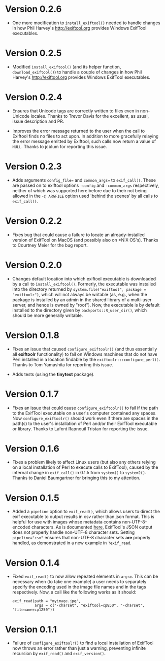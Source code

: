 # Version 0.2.6

* One more modification to `install_exiftool()` needed to handle changes in how
  Phil Harvey's http://exiftool.org provides Windows ExifTool executables.

# Version 0.2.5

* Modified `install_exiftool()` (and its helper function, `download_exiftool()`)
  to handle a couple of changes in how Phil Harvey's http://exiftool.org
  provides Windows ExifTool executables.

# Version 0.2.4

* Ensures that Unicode tags are correctly written to files even in non-Unicode
  locales. Thanks to Trevor Davis for the excellent, as usual, issue description
  and PR.

* Improves the error message returned to the user when the call to Exiftool
  finds no files to act upon. In addition to more gracefully relaying the error
  message emitted by Exiftool, such calls now return a value of `NULL`. Thanks
  to jcblum for reporting this issue.

# Version 0.2.3

* Adds arguments `config_file=` and `common_args=` to `exif_call()`. These are
  passed on to exiftool options `-config` and `-common_args` respectively,
  neither of which was supported here before due to their not being allowed in
  the `-@ ARGFILE` option used 'behind the scenes' by all calls to
  `exif_call()`.

# Version 0.2.2

* Fixes bug that could cause a failure to locate an already-installed version of
  ExifTool on MacOS (and possibly also on *NIX OS's). Thanks to Courtney Meier
  for the bug report.

# Version 0.2.0

* Changes default location into which exiftool executable is downloaded by a
  call to `install_exiftool()`. Formerly, the executable was installed into the
  directory returned by `system.file("exiftool", package = "exiftoolr")`, which
  will not always be writable (as, e.g., when the package is installed by an
  admin in the shared library of a multi-user server, and hence is owned by
  "root"). Now, the executable is by default installed to the directory given by
  `backports::R_user_dir()`, which should be more generally writable.

# Version 0.1.8

* Fixes an issue that caused `configure_exiftoolr()` (and thus essentially all
  **exiftoolr** functionality) to fail on Windows machines that do not have Perl
  installed in a location findable by the `exiftoolr:::configure_perl()`. Thanks
  to Tom Yamashita for reporting this issue.
  
* Adds tests (using the **tinytest** package).

# Version 0.1.7

* Fixes an issue that could cause `configure_exiftoolr()` to fail if the path to
  the ExifTool executable on a user's computer contained any spaces. Now
  `configure_exiftoolr()` should work even if there are spaces in the path(s) to
  the user's installation of Perl and/or their ExifTool executable or
  library. Thanks to Lafont Rapnouil Tristan for reporting the issue.

# Version 0.1.6

* Fixes a problem likely to affect Linux users (but also any others relying on a
  local installation of Perl to execute calls to ExifTool), caused by the
  internal change in `exif_call()` in 0.1.5 from `system()` to
  `system2()`. Thanks to Daniel Baumgartner for bringing this to my attention.

# Version 0.1.5

* Added a `pipeline` option to `exif_read()`, which allows users to direct the
  exif executable to output results in csv rather than json format. This is
  helpful for use with images whose metadata contains non-UTF-8-encoded
  characters. As is documented
  [here](https://exiftool.org/exiftool_pod.html#Input-output-text-formatting),
  ExifTool's JSON output does not properly handle non-UTF-8 character
  sets. Setting `pipeline="csv"` ensures that non-UTF-8 character sets **are**
  properly handled, as demonstrated in a new example in `?exif_read`.

# Version 0.1.4

* Fixed `exif_read()` to now allow repeated elements in `args=`. This can be
  necessary when (to take one example) a user needs to separately specify the
  encoding used in the image file names and in the tags respectively. Now, a
  call like the following works as it should:
  
      exif_read(path = "myimage.jpg", 
	            args = c("-charset", "exiftool=cp850", "-charset", "filename=cp1250"))

# Version 0.1.1

* Failure of `configure_exiftoolr()` to find a local installation of ExifTool
  now throws an error rather than just a warning, preventing infinite recursion
  by `exif_read()` and `exif_version()`.
